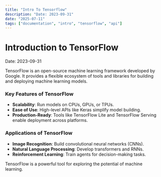 ```yaml
---
title: "Intro To Tensorflow"
description: "Date: 2023-09-31"
date: "2025-07-11"
tags: ["documentation", "intro", "tensorflow", "api"]
---
```


# Introduction to TensorFlow

Date: 2023-09-31

TensorFlow is an open-source machine learning framework developed by Google. It provides a flexible ecosystem of tools and libraries for building and deploying machine learning models.

### Key Features of TensorFlow
- **Scalability**: Run models on CPUs, GPUs, or TPUs.
- **Ease of Use**: High-level APIs like Keras simplify model building.
- **Production-Ready**: Tools like TensorFlow Lite and TensorFlow Serving enable deployment across platforms.

### Applications of TensorFlow
- **Image Recognition**: Build convolutional neural networks (CNNs).
- **Natural Language Processing**: Develop transformers and RNNs.
- **Reinforcement Learning**: Train agents for decision-making tasks.

TensorFlow is a powerful tool for exploring the potential of machine learning.
